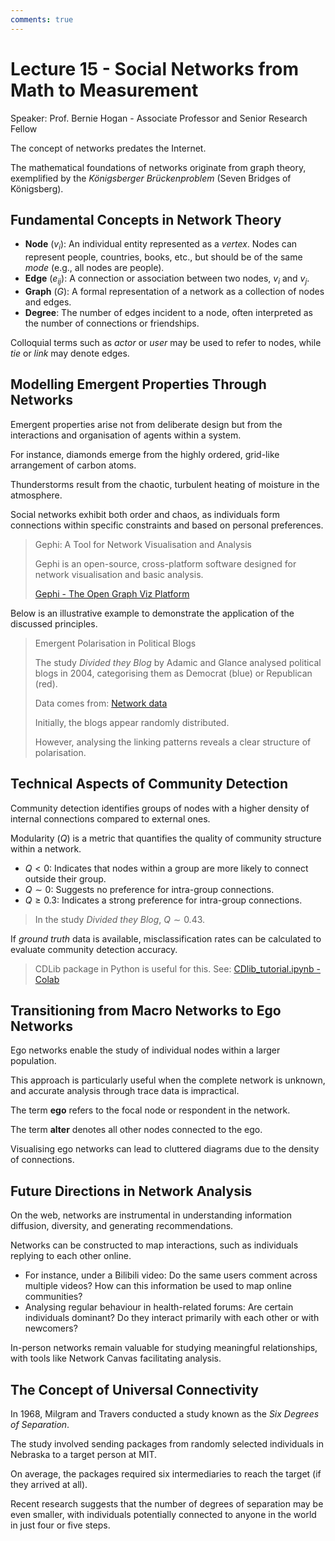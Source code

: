 ```yaml
---
comments: true
---
```


# Lecture 15 - Social Networks from Math to Measurement

Speaker: Prof. Bernie Hogan - Associate Professor and Senior Research Fellow

The concept of networks predates the Internet.

The mathematical foundations of networks originate from graph theory, exemplified by the *Königsberger Brückenproblem* (Seven Bridges of Königsberg).

## Fundamental Concepts in Network Theory

- **Node** ($v_{i}$): An individual entity represented as a *vertex*. Nodes can represent people, countries, books, etc., but should be of the same *mode* (e.g., all nodes are people).
- **Edge** ($e_{ij}$): A connection or association between two nodes, $v_{i}$ and $v_{j}$.
- **Graph** ($G$): A formal representation of a network as a collection of nodes and edges.
- **Degree**: The number of edges incident to a node, often interpreted as the number of connections or friendships.

Colloquial terms such as *actor* or *user* may be used to refer to nodes, while *tie* or *link* may denote edges.

## Modelling Emergent Properties Through Networks

Emergent properties arise not from deliberate design but from the interactions and organisation of agents within a system.

For instance, diamonds emerge from the highly ordered, grid-like arrangement of carbon atoms.

Thunderstorms result from the chaotic, turbulent heating of moisture in the atmosphere.

Social networks exhibit both order and chaos, as individuals form connections within specific constraints and based on personal preferences.

> Gephi: A Tool for Network Visualisation and Analysis
>
> Gephi is an open-source, cross-platform software designed for network visualisation and basic analysis.
>
> [Gephi - The Open Graph Viz Platform](https://gephi.org/)

Below is an illustrative example to demonstrate the application of the discussed principles.

> Emergent Polarisation in Political Blogs
>
> The study *Divided they Blog* by Adamic and Glance analysed political blogs in 2004, categorising them as Democrat (blue) or Republican (red).
>
> Data comes from: [Network data](https://public.websites.umich.edu/~mejn/netdata/)
>
> Initially, the blogs appear randomly distributed.
>
> However, analysing the linking patterns reveals a clear structure of polarisation.

## Technical Aspects of Community Detection

Community detection identifies groups of nodes with a higher density of internal connections compared to external ones.

Modularity ($Q$) is a metric that quantifies the quality of community structure within a network.

- $Q < 0$: Indicates that nodes within a group are more likely to connect outside their group.
- $Q \sim 0$: Suggests no preference for intra-group connections.
- $Q \geq 0.3$: Indicates a strong preference for intra-group connections.

> In the study *Divided they Blog*, $Q \sim 0.43$.

If *ground truth* data is available, misclassification rates can be calculated to evaluate community detection accuracy.

> CDLib package in Python is useful for this. See: [CDlib_tutorial.ipynb - Colab](https://colab.research.google.com/github/KDDComplexNetworkAnalysis/CNA_Tutorials/blob/master/CDlib_tutorial.ipynb)

## Transitioning from Macro Networks to Ego Networks

Ego networks enable the study of individual nodes within a larger population.

This approach is particularly useful when the complete network is unknown, and accurate analysis through trace data is impractical.

The term **ego** refers to the focal node or respondent in the network.

The term **alter** denotes all other nodes connected to the ego.

Visualising ego networks can lead to cluttered diagrams due to the density of connections.

## Future Directions in Network Analysis

On the web, networks are instrumental in understanding information diffusion, diversity, and generating recommendations.

Networks can be constructed to map interactions, such as individuals replying to each other online.

- For instance, under a Bilibili video: Do the same users comment across multiple videos? How can this information be used to map online communities?
- Analysing regular behaviour in health-related forums: Are certain individuals dominant? Do they interact primarily with each other or with newcomers?

In-person networks remain valuable for studying meaningful relationships, with tools like Network Canvas facilitating analysis.

## The Concept of Universal Connectivity

In 1968, Milgram and Travers conducted a study known as the *Six Degrees of Separation*.

The study involved sending packages from randomly selected individuals in Nebraska to a target person at MIT.

On average, the packages required six intermediaries to reach the target (if they arrived at all).

Recent research suggests that the number of degrees of separation may be even smaller, with individuals potentially connected to anyone in the world in just four or five steps.
